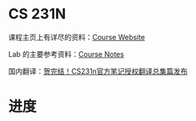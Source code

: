 # CS 231N

课程主页上有详尽的资料：[Course Website](http://cs231n.stanford.edu/) 

Lab 的主要参考资料：[Course Notes](https://cs231n.github.io/)

国内翻译：[贺完结！CS231n官方笔记授权翻译总集篇发布](https://zhuanlan.zhihu.com/p/21930884)

# 进度


